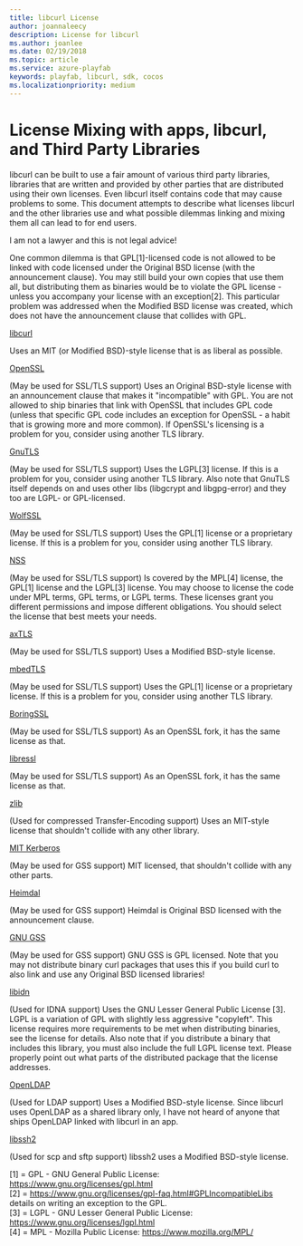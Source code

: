 ```yaml
---
title: libcurl License
author: joannaleecy
description: License for libcurl
ms.author: joanlee
ms.date: 02/19/2018
ms.topic: article
ms.service: azure-playfab
keywords: playfab, libcurl, sdk, cocos
ms.localizationpriority: medium
---
```


# License Mixing with apps, libcurl, and Third Party Libraries

libcurl can be built to use a fair amount of various third party libraries, libraries that are written and provided by other parties that are distributed
using their own licenses. Even libcurl itself contains code that may cause problems to some. This document attempts to describe what licenses libcurl and
the other libraries use and what possible dilemmas linking and mixing them all can lead to for end users.

I am not a lawyer and this is not legal advice!

One common dilemma is that GPL[1]-licensed code is not allowed to be linked with code licensed under the Original BSD license (with the announcement clause). You may still build your own copies that use them all, but distributing them as binaries would be to violate the GPL license - unless you accompany your license with an exception[2]. This particular problem was
addressed when the Modified BSD license was created, which does not have the announcement clause that collides with GPL.

[libcurl](https://curl.haxx.se/docs/copyright.html)

   Uses an MIT (or Modified BSD)-style license that is as liberal as possible.

[OpenSSL](https://www.openssl.org/source/license.html)

   (May be used for SSL/TLS support) Uses an Original BSD-style license with an announcement clause that makes it "incompatible" with GPL. You are not allowed to ship binaries that link with OpenSSL that includes GPL code (unless that specific GPL code includes an exception for OpenSSL - a habit that is growing more and more common). If OpenSSL's licensing is a problem for you, consider using another TLS library.

[GnuTLS](https://www.gnutls.org/)

   (May be used for SSL/TLS support) Uses the LGPL[3] license. If this is a problem for you, consider using another TLS library. Also note that GnuTLS itself depends on and uses other libs (libgcrypt and libgpg-error) and they too are LGPL- or GPL-licensed.

[WolfSSL](https://www.wolfssl.com/)

   (May be used for SSL/TLS support) Uses the GPL[1] license or a proprietary license. If this is a problem for you, consider using another TLS library.

[NSS](https://developer.mozilla.org/docs/Mozilla/Projects/NSS)

   (May be used for SSL/TLS support) Is covered by the MPL[4] license, the GPL[1] license and the LGPL[3] license. You may choose to license the code under MPL terms, GPL terms, or LGPL terms. These licenses grant you different permissions and impose different obligations. You should select the license that best meets your needs.

[axTLS](http://axtls.sourceforge.net/)

   (May be used for SSL/TLS support) Uses a Modified BSD-style license.

[mbedTLS](https://tls.mbed.org/)

   (May be used for SSL/TLS support) Uses the GPL[1] license or a proprietary license. If this is a problem for you, consider using another TLS library.

[BoringSSL](https://boringssl.googlesource.com/)

   (May be used for SSL/TLS support) As an OpenSSL fork, it has the same license as that.

[libressl](https://www.libressl.org/)

   (May be used for SSL/TLS support) As an OpenSSL fork, it has the same license as that.

<!--[c-ares](https://daniel.haxx.se/projects/c-ares/license.html)

   (Used for asynchronous name resolves) Uses an MIT license that is very liberal and imposes no restrictions on any other library or part you may link with.-->

[zlib](https://www.zlib.net/zlib_license.html)

   (Used for compressed Transfer-Encoding support) Uses an MIT-style license that shouldn't collide with any other library.

[MIT Kerberos](https://web.mit.edu/kerberos/www/dist/)

   (May be used for GSS support) MIT licensed, that shouldn't collide with any other parts.

[Heimdal](https://heimdalsecurity.com)

   (May be used for GSS support) Heimdal is Original BSD licensed with the announcement clause.

[GNU GSS](https://www.gnu.org/software/gss/)

   (May be used for GSS support) GNU GSS is GPL licensed. Note that you may not distribute binary curl packages that uses this if you build curl to also link and use any Original BSD licensed libraries!

[libidn](https://josefsson.org/libidn/)

   (Used for IDNA support) Uses the GNU Lesser General Public License [3]. LGPL is a variation of GPL with slightly less aggressive "copyleft". This license requires more requirements to be met when distributing binaries, see the license for details. Also note that if you distribute a binary that includes this library, you must also include the full LGPL license text. Please properly point out what parts of the distributed package that the license addresses.

[OpenLDAP](https://www.openldap.org/software/release/license.html)

   (Used for LDAP support) Uses a Modified BSD-style license. Since libcurl uses OpenLDAP as a shared library only, I have not heard of anyone that ships OpenLDAP linked with libcurl in an app.

[libssh2](https://www.libssh2.org/)

   (Used for scp and sftp support) libssh2 uses a Modified BSD-style license.

[1] = GPL - GNU General Public License: https://www.gnu.org/licenses/gpl.html   
[2] = https://www.gnu.org/licenses/gpl-faq.html#GPLIncompatibleLibs details on writing an exception to the GPL.   
[3] = LGPL - GNU Lesser General Public License: https://www.gnu.org/licenses/lgpl.html   
[4] = MPL - Mozilla Public License: https://www.mozilla.org/MPL/
